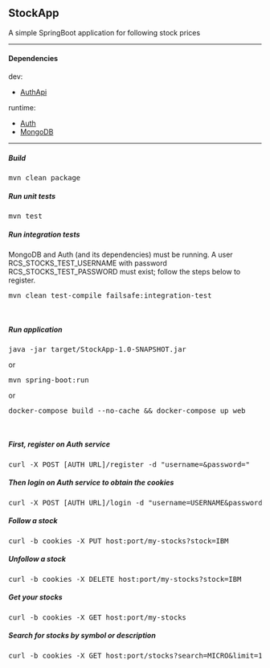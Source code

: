## StockApp

A simple SpringBoot application for following stock prices

<hr>

#### Dependencies

dev:

* [AuthApi](https://github.com/r-c-s/AuthApi)

runtime:
* [Auth](https://github.com/r-c-s/Auth) 
* [MongoDB](https://docs.mongodb.com/manual/installation/)

<hr>

##### Build

<pre>
mvn clean package
</pre>

##### Run unit tests

<pre>
mvn test
</pre>

##### Run integration tests 
MongoDB and Auth (and its dependencies) must be running. A user RCS_STOCKS_TEST_USERNAME with password RCS_STOCKS_TEST_PASSWORD must exist; follow the steps below to register.

<pre>
mvn clean test-compile failsafe:integration-test
</pre>

<br>

##### Run application

<pre>
java -jar target/StockApp-1.0-SNAPSHOT.jar
</pre>

or

<pre>
mvn spring-boot:run
</pre>

or

<pre>
docker-compose build --no-cache && docker-compose up web
</pre>

<br>

##### First, register on Auth service

<pre>
curl -X POST [AUTH_URL]/register -d "username=<USERNAME>&password=<PASSWORD>"
</pre>

##### Then login on Auth service to obtain the cookies

<pre>
curl -X POST [AUTH_URL]/login -d "username=USERNAME&password=PASSWORD" -c cookies
</pre>

##### Follow a stock

<pre>
curl -b cookies -X PUT host:port/my-stocks?stock=IBM
</pre>

##### Unfollow a stock

<pre>
curl -b cookies -X DELETE host:port/my-stocks?stock=IBM
</pre>

##### Get your stocks

<pre>
curl -b cookies -X GET host:port/my-stocks
</pre>

##### Search for stocks by symbol or description

<pre>
curl -b cookies -X GET host:port/stocks?search=MICRO&limit=10
</pre>